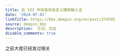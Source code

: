 ```yaml
---
title: 在 V23 中安装并自定义搜狗输入法
date: '2024-07-01'
linkTitle: https://bbs.deepin.org/en/post/274595
source: deepin_bbs
description:  忘记、过去 
disable_comments: true
---
```

之前大佬已经发过相关
